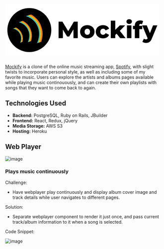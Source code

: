 # ![mockify-logo](/app/assets/images/logo_light.png)

[Mockify](https://mockify-app.herokuapp.com/#/) is a clone of the online music streaming app, [Spotify](https://www.spotify.com), with slight twists to incorporate personal style, as well as including some of my favorite music. Users can explore the artists and albums pages available while playing music continouously, and can create their own playlists with songs that they want to come back to again.

## Technologies Used
- **Backend:** PostgreSQL, Ruby on Rails, JBuilder
- **Frontend:** React, Redux, jQuery
- **Media Storage:** AWS S3
- **Hosting:** Heroku

## Web Player
<img width="1752" alt="image" src="https://user-images.githubusercontent.com/72854605/115056838-281ae180-9e98-11eb-9f69-adf37c2a8840.png">

### Plays music continuously

Challenge:
- Have webplayer play continuously and display album cover image and track details while user navigates to different pages.

Solution:
- Separate webplayer component to render it just once, and pass current track/album information to it when a song is selected.

Code Snippet:

<img width="734" alt="image" src="https://user-images.githubusercontent.com/72854605/115057949-84cacc00-9e99-11eb-889c-0ccd7e5b816e.png">
